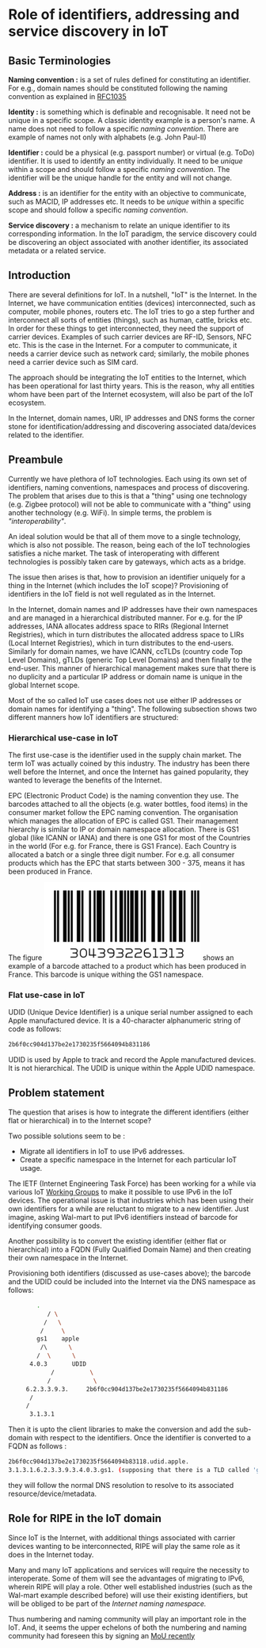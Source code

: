 # Role of identifiers, addressing and service discovery in IoT

## Basic Terminologies 

**Naming convention :** is a set of rules defined for constituting an
identifier. For e.g., domain names should be constituted following the naming
convention as explained in [RFC1035](https://tools.ietf.org/html/rfc1035) 

**Identity :** is something which is definable and recognisable. It need not be
unique in a specific scope. A classic identity example is a person's name. A
name does not need to follow a specific *naming convention*. There are example
of names not only with alphabets (e.g. John Paul-II) 

**Identifier :** could be a physical (e.g. passport number) or virtual (e.g.
ToDo) identifier. It is used to identify an entity individually. It need to be
*unique* within a scope and should follow a specific *naming convention*. The
identifier will be the unique handle for the entity and will not change.

**Address :** is an identifier for the entity with an objective to communicate,
such as MACID, IP addresses etc. It needs to be *unique* within a specific scope
and should follow a specific *naming convention*.

**Service discovery :** a mechanism to relate an unique identifier to its
corresponding information. In the IoT paradigm, the service discovery could be
discovering an object associated with another identifier, its associated
metadata or a related service.


## Introduction 

There are several definitions for IoT. In a nutshell, "IoT" is the Internet. In
the Internet, we have communication entities (devices) interconnected, such as
computer, mobile phones, routers etc. The IoT tries to go a step further and
interconnect all sorts of entities (things), such as human, cattle, bricks etc.
In order for these things to get interconnected, they need the support of
carrier devices. Examples of such carrier devices are RF-ID, Sensors, NFC etc.
This is the case in the Internet. For a computer to communicate, it needs a
carrier device such as network card; similarly, the mobile phones need a carrier
device such as SIM card.

The approach should be integrating the IoT entities to the Internet, which has
been operational for last thirty years. This is the reason, why all entities
whom have been part of the Internet ecosystem, will also be part of the IoT
ecosystem. 

In the Internet, domain names, URI, IP addresses and DNS forms the corner stone
for identification/addressing and discovering associated data/devices related to
the identifier. 

## Preambule

Currently we have plethora of IoT technologies. Each using its own set of
identifiers, naming conventions, namespaces and process of discovering. The
problem that arises due to this is that a "thing" using one technology (e.g.
Zigbee protocol) will not be able to communicate with a "thing" using another
technology (e.g. WiFi). In simple terms, the problem is *"interoperability"*. 

An ideal solution would be that all of them move to a single technology, which is
also not possible. The reason, being each of the IoT technologies satisfies a
niche market. The task of interoperating with different technologies is possibly
taken care by gateways, which acts as a bridge.

The issue then arises is that, how to provision an identifier uniquely for a
thing in the Internet (which includes the IoT scope)? Provisioning of
identifiers in the IoT field is not well regulated as in the Internet. 

In the Internet, domain names and IP addresses have their own namespaces and are
managed in a hierarchical distributed manner. For e.g. for the IP addresses,
IANA allocates address space to RIRs (Regional Internet Registries), which in
turn distributes the allocated address space to LIRs (Local Internet
Registries), which in turn distributes to the end-users. Similarly for domain
names, we have ICANN, ccTLDs (country code Top Level Domains), gTLDs (generic
Top Level Domains) and then finally to the end-user. This manner of hierarchical
management makes sure that there is no duplicity and a particular IP address or
domain name is unique in the global Internet scope. 

Most of the so called IoT use cases does not use either IP addresses or domain
names for identifying a "thing". The following subsection shows two different
manners how IoT identifiers are structured:

### Hierarchical use-case in IoT

The first use-case is the identifier used in the supply chain market. The term
IoT was actually coined by this industry. The industry has been there well
before the Internet, and once the Internet has gained popularity, they wanted to
leverage the benefits of the Internet. 

EPC (Electronic Product Code) is the naming convention they use. The
barcodes attached to all the objects (e.g. water bottles, food items)  in the
consumer market follow the EPC naming convention. The organisation which
manages the allocation of EPC is called GS1. Their management hierarchy is
similar to IP or domain namespace allocation. There is GS1 global (like ICANN or
IANA) and there is one GS1 for most of the Countries in the world (For e.g. for
France, there is GS1 France). Each Country is allocated a batch or a single three
digit number. For e.g. all consumer products which has the EPC that starts
between 300 - 375, means it has been produced in France. 

The figure ![alt text](https://github.com/sandoche2k/ripe-iot/blob/master/images/Bar-code.png)
shows an example of a barcode attached to a product which has been produced in
France. This barcode is unique withing the GS1 namespace. 

### Flat use-case in IoT

UDID (Unique Device Identifier) is a unique serial number assigned to each Apple
manufactured device. It is a 40-character alphanumeric string of code as
follows:

```sh
2b6f0cc904d137be2e1730235f5664094b831186
```

UDID is used by Apple to track and record the Apple manufactured devices. It is
not hierarchical. The UDID is unique within the Apple UDID namespace. 

## Problem statement

The question that arises is how to integrate the different identifiers (either
flat or hierarchical) in to the Internet scope?

Two possible solutions seem to be :
   * Migrate all identifiers in IoT to use IPv6 addresses. 
   * Create a specific namespace in the Internet for each particular IoT usage.

The IETF (Internet Engineering Task Force) has been working for a while via
various IoT
[Working
Groups](https://www.internetsociety.org/blog/2017/07/rough-guide-to-ietf-99-internet-of-things/)
to make it possible to use IPv6 in the IoT devices. The operational issue is
that industries which has been using their own identifiers for a while are
reluctant to migrate to a new identifier. Just imagine, asking Wal-mart to put
IPv6 identifiers instead of barcode for identifying consumer goods.

Another possibility is to convert the existing identifier (either flat or
hierarchical) into a FQDN (Fully Qualified Domain Name) and then creating their
own namespace in the Internet. 

Provisioning both identifiers (discussed as use-cases above); the barcode and the
UDID could be included into the Internet via the DNS namespace as follows:

```sh
		.
	       / \
	      /   \
	     /	   \ 	
	    gs1    apple 
	     /\      \	
	    /  \      \
	  4.0.3	      UDID      
            /          \
           /            \
     6.2.3.3.9.3.     2b6f0cc904d137be2e1730235f5664094b831186 
	  /
	 /
      3.1.3.1
```

Then it is upto the client libraries to make the conversion and add the
sub-domain with respect to the identifiers. Once the identifier is converted to
a FQDN as follows : 

```sh
2b6f0cc904d137be2e1730235f5664094b83118.udid.apple. 
3.1.3.1.6.2.3.3.9.3.4.0.3.gs1. (supposing that there is a TLD called 'gs1')
```
they will follow the normal DNS resolution to resolve to its associated
resource/device/metadata. 


## Role for RIPE in the IoT domain

Since IoT is the Internet, with additional things associated with carrier
devices wanting to be interconnected, RIPE will play the same role as it does in
the Internet today. 

Many and many IoT applications and services will require the necessity to
interoperate. Some of them will see the advantages of migrating to IPv6, wherein
RIPE will play a role. Other well established industries (such as the Wal-mart
example described before) will use their existing identifiers, but will be
obliged to be part of the *Internet naming namespace.* 

Thus numbering and naming community will play an important role in the IoT. And,
it seems the upper echelons of both the numbering and naming community had
foreseen this by signing an [MoU
recently](https://www.ripe.net/publications/news/announcements/ripe-ncc-and-centr-sign-mou)
